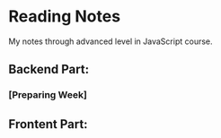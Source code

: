 # Reading Notes
My notes through advanced level in JavaScript course.

## Backend Part:
### [Preparing Week]

## Frontent Part:
